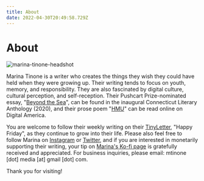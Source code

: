 ```yaml
---
title: About
date: 2022-04-30T20:49:58.729Z
---
```

# About

![marina-tinone-headshot](/images/mtinone-headshot.webp)

Marina Tinone is a writer who creates the things they wish they could have held when they were growing up. Their writing tends to focus on youth, memory, and responsibility. They are also fascinated by digital culture, cultural perception, and self-reception. Their Pushcart Prize-nominated essay, "[Beyond the Sea](https://www.mtinone.com/portfolio/beyond-the-sea/)", can be found in the inaugural Connecticut Literary Anthology (2020), and their prose poem "[HMU](https://www.mtinone.com/portfolio/hmu/)" can be read online on Digital America. 

You are welcome to follow their weekly writing on their [](https://mtinone.substack.com/p/coming-soon)[TinyLetter](https://tinyletter.com/mtinone), "Happy Friday", as they continue to grow into their life. Please also feel free to follow Marina on [Instagram](https://www.instagram.com/mtinone/) or [Twitter](https://twitter.com/mtinone), and if you are interested in monetarily supporting their writing, your tip on [Marina's Ko-fi page](https://ko-fi.com/mtinone) is gratefully received and appreciated. For business inquiries, please email: mtinone \[dot] media \[at]  gmail \[dot] com. 

Thank you for visiting!